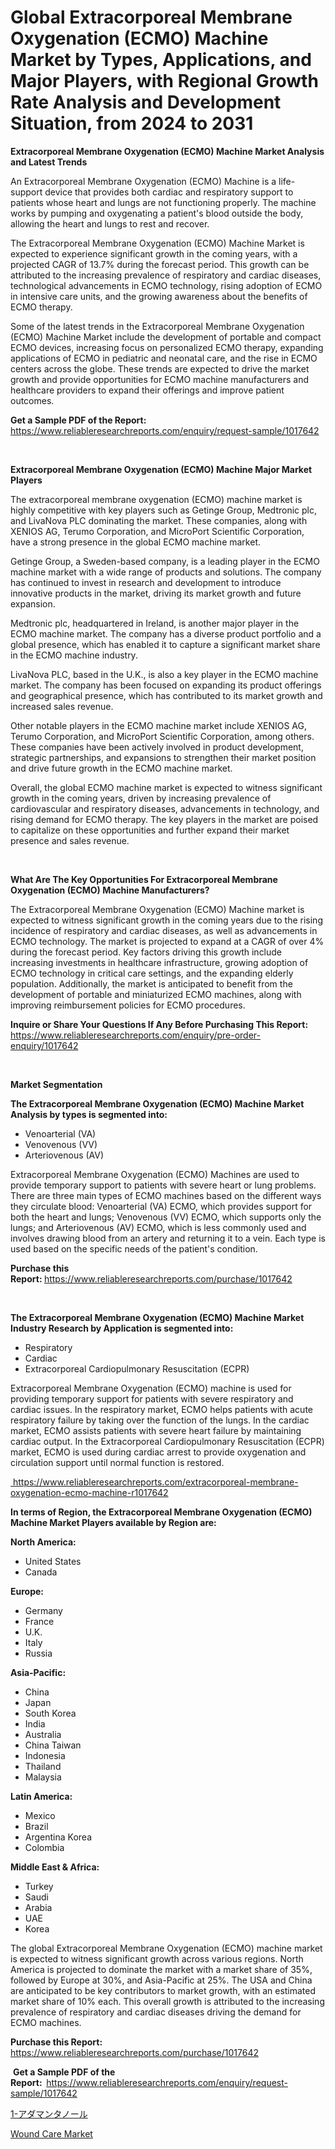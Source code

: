 <p><h1>Global Extracorporeal Membrane Oxygenation (ECMO) Machine Market by Types, Applications, and Major Players, with Regional Growth Rate Analysis and Development Situation, from 2024 to 2031</h1></p><p><strong>Extracorporeal Membrane Oxygenation (ECMO) Machine Market Analysis and Latest Trends</strong></p>
<p><p>An Extracorporeal Membrane Oxygenation (ECMO) Machine is a life-support device that provides both cardiac and respiratory support to patients whose heart and lungs are not functioning properly. The machine works by pumping and oxygenating a patient's blood outside the body, allowing the heart and lungs to rest and recover.</p><p>The Extracorporeal Membrane Oxygenation (ECMO) Machine Market is expected to experience significant growth in the coming years, with a projected CAGR of 13.7% during the forecast period. This growth can be attributed to the increasing prevalence of respiratory and cardiac diseases, technological advancements in ECMO technology, rising adoption of ECMO in intensive care units, and the growing awareness about the benefits of ECMO therapy.</p><p>Some of the latest trends in the Extracorporeal Membrane Oxygenation (ECMO) Machine Market include the development of portable and compact ECMO devices, increasing focus on personalized ECMO therapy, expanding applications of ECMO in pediatric and neonatal care, and the rise in ECMO centers across the globe. These trends are expected to drive the market growth and provide opportunities for ECMO machine manufacturers and healthcare providers to expand their offerings and improve patient outcomes.</p></p>
<p><strong>Get a Sample PDF of the Report:&nbsp;</strong> <a href="https://www.reliableresearchreports.com/enquiry/request-sample/1017642">https://www.reliableresearchreports.com/enquiry/request-sample/1017642</a></p>
<p>&nbsp;</p>
<p><strong>Extracorporeal Membrane Oxygenation (ECMO) Machine Major Market Players</strong></p>
<p><p>The extracorporeal membrane oxygenation (ECMO) machine market is highly competitive with key players such as Getinge Group, Medtronic plc, and LivaNova PLC dominating the market. These companies, along with XENIOS AG, Terumo Corporation, and MicroPort Scientific Corporation, have a strong presence in the global ECMO machine market.</p><p>Getinge Group, a Sweden-based company, is a leading player in the ECMO machine market with a wide range of products and solutions. The company has continued to invest in research and development to introduce innovative products in the market, driving its market growth and future expansion.</p><p>Medtronic plc, headquartered in Ireland, is another major player in the ECMO machine market. The company has a diverse product portfolio and a global presence, which has enabled it to capture a significant market share in the ECMO machine industry.</p><p>LivaNova PLC, based in the U.K., is also a key player in the ECMO machine market. The company has been focused on expanding its product offerings and geographical presence, which has contributed to its market growth and increased sales revenue.</p><p>Other notable players in the ECMO machine market include XENIOS AG, Terumo Corporation, and MicroPort Scientific Corporation, among others. These companies have been actively involved in product development, strategic partnerships, and expansions to strengthen their market position and drive future growth in the ECMO machine market.</p><p>Overall, the global ECMO machine market is expected to witness significant growth in the coming years, driven by increasing prevalence of cardiovascular and respiratory diseases, advancements in technology, and rising demand for ECMO therapy. The key players in the market are poised to capitalize on these opportunities and further expand their market presence and sales revenue.</p></p>
<p>&nbsp;</p>
<p><strong>What Are The Key Opportunities For Extracorporeal Membrane Oxygenation (ECMO) Machine Manufacturers?</strong></p>
<p><p>The Extracorporeal Membrane Oxygenation (ECMO) Machine market is expected to witness significant growth in the coming years due to the rising incidence of respiratory and cardiac diseases, as well as advancements in ECMO technology. The market is projected to expand at a CAGR of over 4% during the forecast period. Key factors driving this growth include increasing investments in healthcare infrastructure, growing adoption of ECMO technology in critical care settings, and the expanding elderly population. Additionally, the market is anticipated to benefit from the development of portable and miniaturized ECMO machines, along with improving reimbursement policies for ECMO procedures.</p></p>
<p><strong>Inquire or Share Your Questions If Any Before Purchasing This Report:</strong> <a href="https://www.reliableresearchreports.com/enquiry/pre-order-enquiry/1017642">https://www.reliableresearchreports.com/enquiry/pre-order-enquiry/1017642</a></p>
<p>&nbsp;</p>
<p><strong>Market Segmentation</strong></p>
<p><strong>The Extracorporeal Membrane Oxygenation (ECMO) Machine Market Analysis by types is segmented into:</strong></p>
<p><ul><li>Venoarterial (VA)</li><li>Venovenous (VV)</li><li>Arteriovenous (AV)</li></ul></p>
<p><p>Extracorporeal Membrane Oxygenation (ECMO) Machines are used to provide temporary support to patients with severe heart or lung problems. There are three main types of ECMO machines based on the different ways they circulate blood: Venoarterial (VA) ECMO, which provides support for both the heart and lungs; Venovenous (VV) ECMO, which supports only the lungs; and Arteriovenous (AV) ECMO, which is less commonly used and involves drawing blood from an artery and returning it to a vein. Each type is used based on the specific needs of the patient's condition.</p></p>
<p><strong>Purchase this Report:&nbsp;</strong><a href="https://www.reliableresearchreports.com/purchase/1017642">https://www.reliableresearchreports.com/purchase/1017642</a></p>
<p>&nbsp;</p>
<p><strong>The Extracorporeal Membrane Oxygenation (ECMO) Machine Market Industry Research by Application is segmented into:</strong></p>
<p><ul><li>Respiratory</li><li>Cardiac</li><li>Extracorporeal Cardiopulmonary Resuscitation (ECPR)</li></ul></p>
<p><p>Extracorporeal Membrane Oxygenation (ECMO) machine is used for providing temporary support for patients with severe respiratory and cardiac issues. In the respiratory market, ECMO helps patients with acute respiratory failure by taking over the function of the lungs. In the cardiac market, ECMO assists patients with severe heart failure by maintaining cardiac output. In the Extracorporeal Cardiopulmonary Resuscitation (ECPR) market, ECMO is used during cardiac arrest to provide oxygenation and circulation support until normal function is restored.</p></p>
<p><a href="https://www.reliableresearchreports.com/extracorporeal-membrane-oxygenation-ecmo-machine-r1017642">&nbsp;https://www.reliableresearchreports.com/extracorporeal-membrane-oxygenation-ecmo-machine-r1017642</a></p>
<p><strong>In terms of Region, the Extracorporeal Membrane Oxygenation (ECMO) Machine Market Players available by Region are:</strong></p>
<p>
    <p> <strong> North America: </strong>
        <ul>
            <li>United States</li>
            <li>Canada</li>
        </ul>
        </p> 
    <p> <strong> Europe: </strong>
        <ul>
            <li>Germany</li>
            <li>France</li>
            <li>U.K.</li>
            <li>Italy</li>
            <li>Russia</li>
        </ul>
        </p> 
    <p> <strong> Asia-Pacific: </strong>
        <ul>
            <li>China</li>
            <li>Japan</li>
            <li>South Korea</li>
            <li>India</li>
            <li>Australia</li>
            <li>China Taiwan</li>
            <li>Indonesia</li>
            <li>Thailand</li>
            <li>Malaysia</li>
        </ul>
        </p> 
    <p> <strong> Latin America: </strong>
        <ul>
            <li>Mexico</li>
            <li>Brazil</li>
            <li>Argentina Korea</li>
            <li>Colombia</li>
        </ul>
        </p> 
    <p> <strong> Middle East & Africa: </strong>
        <ul>
            <li>Turkey</li>
            <li>Saudi</li>
            <li>Arabia</li>
            <li>UAE</li>
            <li>Korea</li>
        </ul>
    </p>
    </p>
<p><p>The global Extracorporeal Membrane Oxygenation (ECMO) machine market is expected to witness significant growth across various regions. North America is projected to dominate the market with a market share of 35%, followed by Europe at 30%, and Asia-Pacific at 25%. The USA and China are anticipated to be key contributors to market growth, with an estimated market share of 10% each. This overall growth is attributed to the increasing prevalence of respiratory and cardiac diseases driving the demand for ECMO machines.</p></p>
<p><strong>Purchase this Report: </strong><a href="https://www.reliableresearchreports.com/purchase/1017642">https://www.reliableresearchreports.com/purchase/1017642</a></p>
<p>&nbsp;<strong>Get a Sample PDF of the Report:&nbsp;&nbsp;</strong><a href="https://www.reliableresearchreports.com/enquiry/request-sample/1017642">https://www.reliableresearchreports.com/enquiry/request-sample/1017642</a></p>
<p><strong></strong></p>
<p><p><a href="https://github.com/decker5351/Market-Research-Report-List-2/blob/main/3859675177796.md">1-アダマンタノール</a></p><p><a href="https://github.com/vimar16th/Market-Research-Report-List-5/blob/main/wound-care-market.md">Wound Care Market</a></p></p>